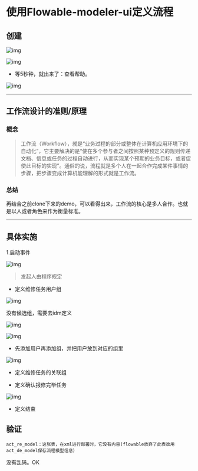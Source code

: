 # 使用Flowable-modeler-ui定义流程

## 创建

![img](https://yun1.gree.com/microblog/filesvr/5f20e8d284ae79c1708a2350?big)

![img](https://yun1.gree.com/microblog/filesvr/5f20e8ee84ae79c1708a23b5?big)

- 等5秒钟，就出来了：查看帮助。

![img](https://yun1.gree.com/microblog/filesvr/5f20e8f384ae79c1708a23c7?big)

---



## 工作流设计的准则/原理

### 概念

> 工作流（Workflow），就是“业务过程的部分或整体在计算机应用环境下的自动化”，它主要解决的是“使在多个参与者之间按照某种预定义的规则传递文档、信息或任务的过程自动进行，从而实现某个预期的业务目标，或者促使此目标的实现”。通俗的说，流程就是多个人在一起合作完成某件事情的步骤，把步骤变成计算机能理解的形式就是工作流。

### 总结

再结合之前clone下来的demo，可以看得出来，工作流的核心是多人合作。也就是以人或者角色来作为衡量标准。

---



## 具体实施

1.启动事件

![img](https://yun1.gree.com/microblog/filesvr/5f20ec7e84ae79c1708a2cb7?big)

> 发起人由程序规定

- 定义维修任务用户组

![img](https://yun1.gree.com/microblog/filesvr/5f20ed6384ae79c1708a2e4e?big)

没有候选组，需要去idm定义

![img](https://yun1.gree.com/microblog/filesvr/5f20ed6384ae79c1708a2e4e?big)

![img](https://yun1.gree.com/microblog/filesvr/5f20ef7f84ae79c1708a3bf3?big)

- 先添加用户再添加组，并把用户放到对应的组里

![img](https://yun1.gree.com/microblog/filesvr/5f20eff184ae79c1708a3cc3?big)

- 定义维修任务的关联组 

- 定义确认报修完毕任务

![img](https://yun1.gree.com/microblog/filesvr/5f20eff384ae79c1708a3cd0?big)



- 定义结束



## 验证

```
act_re_model：这张表，在xml进行部署时，它没有内容(flowable放弃了此表改用act_de_model保存流程模型信息）
```



没有乱码。OK